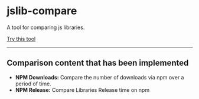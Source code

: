 # jslib-compare

A tool for comparing js libraries.

[Try this tool](https://nonetools.github.io/jslib-compare/)

---

## Comparison content that has been implemented
  * **NPM Downloads:** Compare the number of downloads via npm over a period of time.
  * **NPM Release:** Compare Libraries Release time on npm
